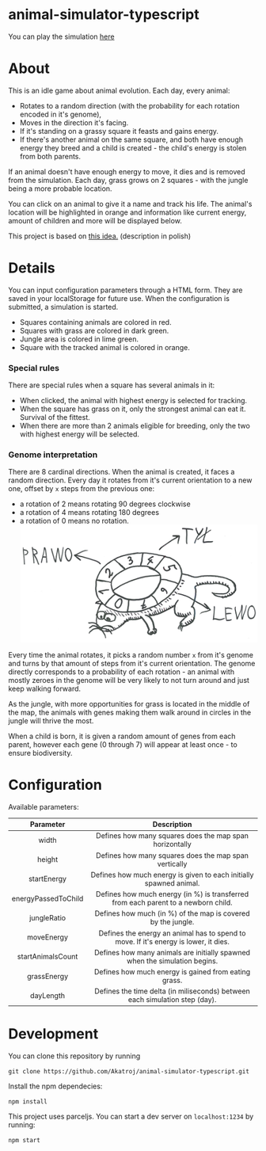 # animal-simulator-typescript

You can play the simulation [here](https://akatroj.github.io/animal-simulator-typescript/)

# About

This is an idle game about animal evolution. Each day, every animal:

* Rotates to a random direction (with the probability for each rotation encoded in it's genome),
* Moves in the direction it's facing.
* If it's standing on a grassy square it feasts and gains energy.
* If there's another animal on the same square, and both have enough energy they breed and a child is created - the child's energy is stolen from both parents.

If an animal doesn't have enough energy to move, it dies and is removed from the simulation.
Each day, grass grows on 2 squares - with the jungle being a more probable location.

You can click on an animal to give it a name and track his life. The animal's location will be highlighted in orange and information like
current energy, amount of children and more will be displayed below.

This project is based on [this idea.](https://github.com/apohllo/obiektowe-lab/tree/master/proj1) (description in polish)

# Details

You can input configuration parameters through a HTML form. They are saved in your localStorage for future use.
When the configuration is submitted, a simulation is started.

* Squares containing animals are colored in red.
* Squares with grass are colored in dark green.
* Jungle area is colored in lime green.
* Square with the tracked animal is colored in orange.

### Special rules

There are special rules when a square has several animals in it:

* When clicked, the animal with highest energy is selected for tracking.
* When the square has grass on it, only the strongest animal can eat it. Survival of the fittest.
* When there are more than 2 animals eligible for breeding, only the two with highest energy will be selected.

### Genome interpretation

There are 8 cardinal directions. When the animal is created, it faces a random direction.
Every day it rotates from it's current orientation to a new one, offset by `x` steps from the previous one:

* a rotation of 2 means rotating 90 degrees clockwise
* a rotation of 4 means rotating 180 degrees
* a rotation of 0 means no rotation.
![Rotation explanation](https://github.com/Akatroj/animal-simulator-typescript/blob/resources/resources/kierunki.jpg?raw=true)

Every time the animal rotates, it picks a random number `x` from it's genome and turns by that amount of steps from it's current orientation. The genome directly corresponds to a probability of each rotation - an animal with mostly zeroes in the genome will be very likely to not turn around and just keep walking forward. 

As the jungle, with more opportunities for grass is located in the middle of the map, the animals with genes making them walk around in circles in the jungle will thrive the most.

When a child is born, it is given a random amount of genes from each parent, however each gene (0 through 7) will appear at least once - to ensure biodiversity. 

# Configuration

Available parameters:

|      Parameter      |                                     Description                                      |
| :-----------------: | :----------------------------------------------------------------------------------: |
|        width        |               Defines how many squares does the map span horizontally                |
|       height        |                Defines how many squares does the map span vertically                 |
|     startEnergy     |          Defines how much energy is given to each initially spawned animal.          |
| energyPassedToChild |  Defines how much energy (in %) is transferred from each parent to a newborn child.  |
|     jungleRatio     |             Defines how much (in %) of the map is covered by the jungle.             |
|     moveEnergy      | Defines the energy an animal has to spend to move. If it's energy is lower, it dies. |
|  startAnimalsCount  |      Defines how many animals are initially spawned when the simulation begins.      |
|     grassEnergy     |                 Defines how much energy is gained from eating grass.                 |
|      dayLength      |     Defines the time delta (in miliseconds) between each simulation step (day).      |

# Development

You can clone this repository by running

```
git clone https://github.com/Akatroj/animal-simulator-typescript.git
```

Install the npm dependecies:

```
npm install
```

This project uses parceljs. You can start a dev server on `localhost:1234` by running:

```
npm start
```
